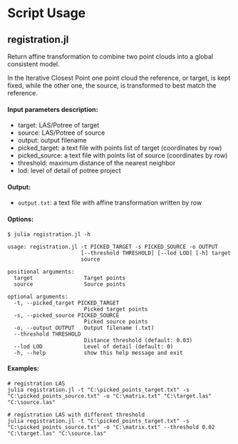 # Script Usage

## registration.jl

Return affine transformation to combine two point clouds into a global consistent model.

In the Iterative Closest Point one point cloud the reference, or target, is kept fixed,
while the other one, the source, is transformed to best match the reference.

#### Input parameters description:
 - target: LAS/Potree of target
 - source: LAS/Potree of source
 - output: output filename
 - picked_target: a text file with points list of target (coordinates by row)
 - picked_source: a text file with points list of source (coordinates by row)
 - threshold: maximum distance of the nearest neighbor
 - lod: level of detail of potree project

#### Output:
  - `output.txt`: a text file with affine transformation written by row

#### Options:
```
$ julia registration.jl -h

usage: registration.jl -t PICKED_TARGET -s PICKED_SOURCE -o OUTPUT
                       [--threshold THRESHOLD] [--lod LOD] [-h] target
                       source

positional arguments:
  target                Target points
  source                Source points

optional arguments:
  -t, --picked_target PICKED_TARGET
                        Picked target points
  -s, --picked_source PICKED_SOURCE
                        Picked source points
  -o, --output OUTPUT   Output filename (.txt)
  --threshold THRESHOLD
                        Distance threshold (default: 0.03)
  --lod LOD             Level of detail (default: 0)
  -h, --help            show this help message and exit
```

#### Examples:

    # registration LAS
    julia registration.jl -t "C:\picked_points_target.txt" -s "C:\picked_points_source.txt" -o "C:\matrix.txt" "C:\target.las" "C:\source.las"

    # registration LAS with different threshold
    julia registration.jl -t "C:\picked_points_target.txt" -s "C:\picked_points_source.txt" -o "C:\matrix.txt" --threshold 0.02 "C:\target.las" "C:\source.las"
